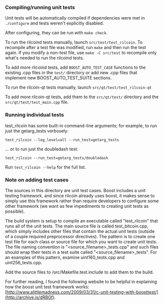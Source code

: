 ### Compiling/running unit tests

Unit tests will be automatically compiled if dependencies were met in `./configure`
and tests weren't explicitly disabled.

After configuring, they can be run with `make check`.

To run the rilcoind tests manually, launch `src/test/test_rilcoin`. To recompile
after a test file was modified, run `make` and then run the test again. If you
modify a non-test file, use `make -C src/test` to recompile only what's needed
to run the rilcoind tests.

To add more rilcoind tests, add `BOOST_AUTO_TEST_CASE` functions to the existing
.cpp files in the `test/` directory or add new .cpp files that
implement new BOOST_AUTO_TEST_SUITE sections.

To run the rilcoin-qt tests manually, launch `src/qt/test/test_rilcoin-qt`

To add more rilcoin-qt tests, add them to the `src/qt/test/` directory and
the `src/qt/test/test_main.cpp` file.

### Running individual tests

test_rilcoin has some built-in command-line arguments; for
example, to run just the getarg_tests verbosely:

    test_rilcoin --log_level=all --run_test=getarg_tests

... or to run just the doubledash test:

    test_rilcoin --run_test=getarg_tests/doubledash

Run `test_rilcoin --help` for the full list.

### Note on adding test cases

The sources in this directory are unit test cases.  Boost includes a
unit testing framework, and since rilcoin already uses boost, it makes
sense to simply use this framework rather than require developers to
configure some other framework (we want as few impediments to creating
unit tests as possible).

The build system is setup to compile an executable called "test_rilcoin"
that runs all of the unit tests.  The main source file is called
test_bitcoin.cpp, which simply includes other files that contain the
actual unit tests (outside of a couple required preprocessor
directives).  The pattern is to create one test file for each class or
source file for which you want to create unit tests.  The file naming
convention is "<source_filename>_tests.cpp" and such files should wrap
their tests in a test suite called "<source_filename>_tests".  For an
examples of this pattern, examine uint160_tests.cpp and
uint256_tests.cpp.

Add the source files to /src/Makefile.test.include to add them to the build.

For further reading, I found the following website to be helpful in
explaining how the boost unit test framework works:
[http://www.alittlemadness.com/2009/03/31/c-unit-testing-with-boosttest/](http://archive.is/dRBGf).
